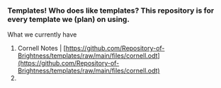 ### Templates! Who does like templates? This repository is for every template we (plan) on using.

What we currently have

1. Cornell Notes | [https://github.com/Repository-of-Brightness/templates/raw/main/files/cornell.odt](https://github.com/Repository-of-Brightness/templates/raw/main/files/cornell.odt)
2.
